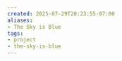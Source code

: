 ```yaml
---
created: 2025-07-29T20:23:55-07:00
aliases:
- The Sky is Blue
tags:
- project
- the-sky-is-blue
---
```

